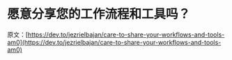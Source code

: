 # 愿意分享您的工作流程和工具吗？

原文：[https://dev.to/jezrielbajan/care-to-share-your-workflows-and-tools-am0](https://dev.to/jezrielbajan/care-to-share-your-workflows-and-tools-am0)